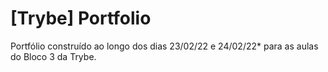 # [Trybe] Portfolio

Portfólio construído ao longo dos dias 23/02/22 e 24/02/22* para as aulas do Bloco 3 da Trybe.

